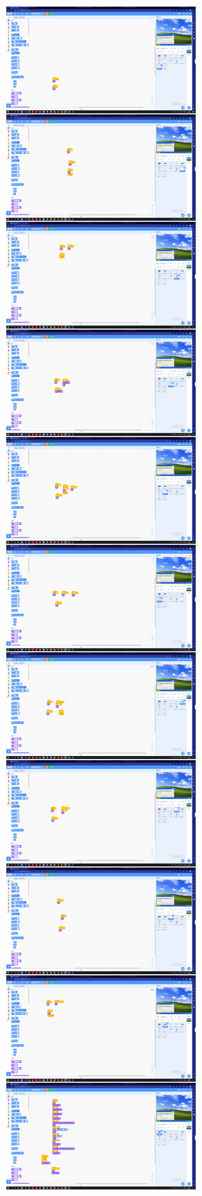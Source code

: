  ![](https://github.com/zhangchengmcbedrock/zhangchengmcbedrock/raw/main/img/v1.6/Screenshot%202023-02-09%20120522.png)  
  ![](https://github.com/zhangchengmcbedrock/zhangchengmcbedrock/raw/main/img/v1.6/Screenshot%202023-02-09%20120629.png)  
   ![](https://github.com/zhangchengmcbedrock/zhangchengmcbedrock/raw/main/img/v1.6/Screenshot%202023-02-09%20120634.png)  
 ![](https://github.com/zhangchengmcbedrock/zhangchengmcbedrock/raw/main/img/v1.6/Screenshot%202023-02-09%20120637.png)  
  ![](https://github.com/zhangchengmcbedrock/zhangchengmcbedrock/raw/main/img/v1.6/Screenshot%202023-02-09%20120642.png)  
   ![](https://github.com/zhangchengmcbedrock/zhangchengmcbedrock/raw/main/img/v1.6/Screenshot%202023-02-09%20120646.png)  
    ![](https://github.com/zhangchengmcbedrock/zhangchengmcbedrock/raw/main/img/v1.6/Screenshot%202023-02-09%20120650.png)  
     ![](https://github.com/zhangchengmcbedrock/zhangchengmcbedrock/raw/main/img/v1.6/Screenshot%202023-02-09%20120654.png)  
      ![](https://github.com/zhangchengmcbedrock/zhangchengmcbedrock/raw/main/img/v1.6/Screenshot%202023-02-09%20120658.png)  
       ![](https://github.com/zhangchengmcbedrock/zhangchengmcbedrock/raw/main/img/v1.6/Screenshot%202023-02-09%20120703.png)  
        ![](https://github.com/zhangchengmcbedrock/zhangchengmcbedrock/raw/main/img/v1.6/Screenshot%202023-02-09%20120707.png)  
